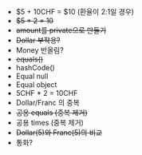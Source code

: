 - $5 + 10CHF = $10 (환율이 2:1일 경우)
- ~~$5 * 2 = 10~~
- ~~amount를 private으로 만들기~~
- ~~Dollar 부작용?~~
- Money 반올림?
- ~~equals()~~
- hashCode()
- Equal null
- Equal object
- 5CHF * 2 = 10CHF
- Dollar/Franc 의 중복
- ~~공용 equals (중복 제거)~~
- 공용 times (중복 제거)
- ~~Dollar(5)와 Franc(5)의 비교~~
- 통화?